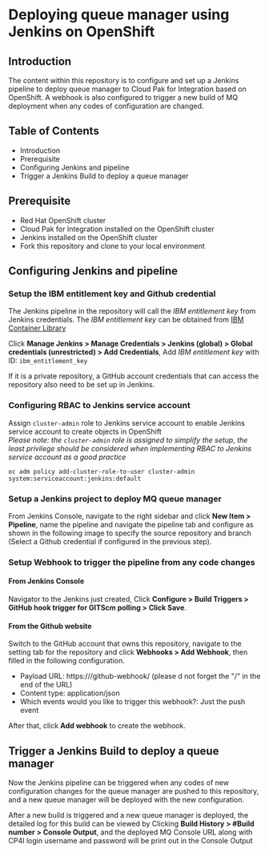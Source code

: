 # Deploying queue manager using Jenkins on OpenShift
## Introduction

The content within this repository is to configure and set up a Jenkins pipeline to deploy queue manager to Cloud Pak for Integration based on OpenShift. A webhook is also configured to trigger a new build of MQ deployment when any codes of configuration are changed.    

## Table of Contents
- Introduction
- Prerequisite
- Configuring Jenkins and pipeline 
- Trigger a Jenkins Build to deploy a queue manager
## Prerequisite

- Red Hat OpenShift cluster
- Cloud Pak for Integration installed on the OpenShift cluster
- Jenkins installed on the OpenShift cluster
- Fork this repository and clone to your local environment
## Configuring Jenkins and pipeline 

### Setup the IBM entitlement key and Github credential

The Jenkins pipeline in the repository will call the *IBM entitlement key* from Jenkins credentials. The *IBM entitlement key* can be obtained from [IBM Container Library](https://myibm.ibm.com/products-services/containerlibrary)

Click **Manage Jenkins > Manage Credentials > Jenkins (global) > Global credentials (unrestricted) > Add Credentials**, Add *IBM entitlement key* with ID: `ibm_entitlement_key`

If it is a private repository, a GitHub account credentials that can access the repository also need to be set up in Jenkins.

### Configuring RBAC to Jenkins service account

Assign `cluster-admin` role to Jenkins service account to enable Jenkins service account to create objects in OpenShift  
 *Please note: the `cluster-admin` role is assigned to simplify the setup, the least privilege should be considered when implementing RBAC to Jenkins service account as a good practice*

    oc adm policy add-cluster-role-to-user cluster-admin system:serviceaccount:jenkins:default

### Setup a Jenkins project to deploy MQ queue manager 
From Jenkins Console, navigate to the right sidebar and click **New Item > Pipeline**, name the pipeline and navigate the pipeline tab and configure as shown in the following image to specify the source repository and branch (Select a Github credential if configured in the previous step). 

### Setup Webhook to trigger the pipeline from any code changes

#### From Jenkins Console
Navigator to the Jenkins just created, Click **Configure > Build Triggers > GitHub hook trigger for GITScm polling > Click Save**.

#### From the Github website
Switch to the GitHub account that owns this repository, navigate to the setting tab for the repository and click **Webhooks > Add Webhook**, then filled in the following configuration.

- Payload URL: https://<jenkins-route-hostname>/github-webhook/ (please d not forget the "/" in the end of the URL)
- Content type: application/json
- Which events would you like to trigger this webhook?: Just the push event

After that, click **Add webhook** to create the webhook.

## Trigger a Jenkins Build to deploy a queue manager

Now the Jenkins pipeline can be triggered when any codes of new configuration changes for the queue manager are pushed to this repository, and a new queue manager will be deployed with the new configuration.

After a new build is triggered and a new queue manager is deployed, the detailed log for this build can be viewed by Clicking **Build History > #Build number > Console Output**, and the deployed MQ Console URL along with CP4I login username and password will be print out in the Console Output